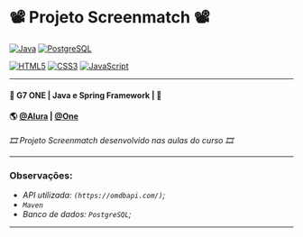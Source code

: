 # 📽️ Projeto Screenmatch 📽️


[![Java](https://img.shields.io/badge/Java-ED8B00?style=for-the-badge&logo=openjdk&logoColor=white)]()
[![PostgreSQL](https://img.shields.io/badge/PostgreSQL-316192?style=for-the-badge&logo=postgresql&logoColor=white)]()

[![HTML5](https://img.shields.io/badge/HTML5-E34F26?style=for-the-badge&logo=html5&logoColor=white)]()
[![CSS3](https://img.shields.io/badge/CSS3-1572B6?style=for-the-badge&logo=css3&logoColor=white)]()
[![JavaScript](https://img.shields.io/badge/JavaScript-F7DF1E?style=for-the-badge&logo=javascript&logoColor=black)]()

---
#### 🚩 G7 ONE | Java e Spring Framework | 🚩
#### 🌎 [@Alura](https://www.alura.com.br/) | [@One](https://www.oracle.com/br/)<br>

*🎞️️ Projeto Screenmatch desenvolvido nas aulas do curso 🎞️️*

---
### Observações:
- _API utilizada: `(https://omdbapi.com/)`;_
- _`Maven`_
- _Banco de dados: `PostgreSQL`;_

---

